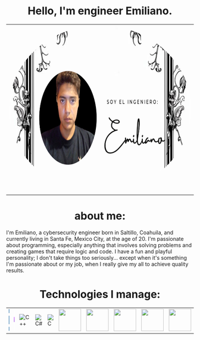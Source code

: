 <h1 align="center">Hello, I'm engineer Emiliano.</h1>

<table>
  <tr>
    <td>
      <img src="Data/Fondo.png" width="800" height="450" style="border-radius:50%;" alt="Fondo">
    </td>
  </tr>
</table>

<h1 align="center">about me:</h1>
<p>I'm Emiliano, a cybersecurity engineer born in Saltillo, Coahuila, and currently living in Santa Fe, Mexico City, at the age of 20.
I'm passionate about programming, especially anything that involves solving problems and creating games that require logic and code.
I have a fun and playful personality; I don't take things too seriously... except when it's something I'm passionate about or my job, when I really give my all to achieve quality results.</p>

<h1 align="center">Technologies I manage:</h1>

<table>
  <tr>
    <td>
        <img src="Data/C.png" width="60" height="60" alt="C">
    </td>
    <td>
        <img src="Data/Nexor.png" width="60" height="60" alt="Nexor">
    </td>
        <td>
        <img src="Data/" width="60" height="60" alt="C++">
    </td>
    <td>
        <img src="Data/" width="60" height="60" alt="C#">
    </td>
        <td>
        <img src="Data/" width="60" height="60" alt="C">
    </td>
    <td>
        <img src="Data/" width="60" height="60" alt="">
    </td>
        <td>
        <img src="Data/" width="60" height="60" alt="">
    </td>
    <td>
        <img src="Data/" width="60" height="60" alt="">
    </td>
        <td>
        <img src="Data/" width="60" height="60" alt="">
    </td>
    <td>
        <img src="Data/" width="60" height="60" alt="">
    </td>
  </tr>
</table>
